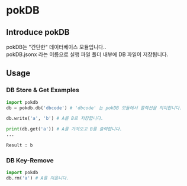 # pokDB 
## Introduce pokDB
pokDB는 "간단한" 데이터베이스 모듈입니다..<br>
pokDB.jsonx 라는 이름으로 실행 파일 폴더 내부에 DB 파일이 저장됩니다.<br>
## Usage
### DB Store & Get Examples
```py
import pokdb
db = pokdb.db('dbcode') # 'dbcode' 는 pokDB 모듈에서 콜렉션을 의미합니다.

db.write('a', 'b') # A를 B로 저장합니다.

print(db.get('a')) # A를 가져오고 B를 출력합니다.
...

Result : b
```
### DB Key-Remove
```py
import pokdb
db.rm('a') # A를 지웁니다.
```